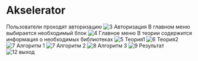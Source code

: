 # Akselerator
Пользователи проходят авторизацию
![3 Авторизация](https://user-images.githubusercontent.com/52165649/230760723-a743f118-f829-4ba9-941e-313d2b79c944.png)
В главном меню выбирается необходимый блок
![4 Главное меню](https://user-images.githubusercontent.com/52165649/230760733-8fc6ce59-2c64-40b3-9bc9-310e179b95e2.png)
В теории содержится информация о необходимых библиотеках
![5 Теория1](https://user-images.githubusercontent.com/52165649/230760737-63b48f1c-bf0f-4943-bc37-fedb1dc7efa8.png)
![6 Теория2](https://user-images.githubusercontent.com/52165649/230760740-00f2e4b7-858d-4188-9856-54de71e55a93.png)
![7 Алгоритм 1](https://user-images.githubusercontent.com/52165649/230760742-c2a11d2e-8352-4d5a-96f0-d68279fdc97f.png)
![7 Алгоритм 2](https://user-images.githubusercontent.com/52165649/230760743-40903c7a-1466-4f55-b6f4-7460ace48a54.png)
![8 Алгоритм 3](https://user-images.githubusercontent.com/52165649/230760744-f5e6a34e-c9c1-4ca9-abcd-230c1decf516.png)
![9 Результат](https://user-images.githubusercontent.com/52165649/230760745-b6fcf0c1-dd75-4322-a907-42b16e1b6042.png)
![12 выход](https://user-images.githubusercontent.com/52165649/230760750-00f2c8c8-9734-40e2-9683-1f2e48c2cc5b.png)
